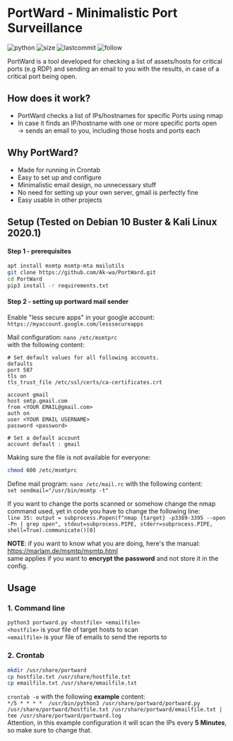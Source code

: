# PortWard - Minimalistic Port Surveillance
![python](https://img.shields.io/pypi/pyversions/Django.svg)
![size](https://img.shields.io/github/size/ak-wa/PortWard/portward.py.svg)
![lastcommit](https://img.shields.io/github/last-commit/ak-wa/PortWard.svg)
![follow](https://img.shields.io/github/followers/ak-wa.svg?label=Follow&style=social)     

PortWard is a tool developed for checking a list of assets/hosts for critical ports (e.g RDP) and sending an email to you with the results, in case of a critical port being open.   

## How does it work?  
* PortWard checks a list of IPs/hostnames for specific Ports using nmap
* In case it finds an IP/hostname with one or more specific ports open   
-> sends an email to you, including those hosts and ports each

## Why PortWard?
* Made for running in Crontab
* Easy to set up and configure
* Minimalistic email design, no unnecessary stuff
* No need for setting up your own server, gmail is perfectly fine
* Easy usable in other projects   

## Setup (Tested on Debian 10 Buster & Kali Linux 2020.1)   
#### Step 1 - prerequisites
```bash
apt install msmtp msmtp-mta mailutils 
git clone https://github.com/Ak-wa/PortWard.git
cd PortWard
pip3 install -r requirements.txt
```

#### Step 2 - setting up portward mail sender   

Enable "less secure apps" in your google account:   
```https://myaccount.google.com/lesssecureapps```

Mail configuration:
`nano /etc/msmtprc`   
with the following content:   
```
# Set default values for all following accounts.
defaults
port 587
tls on
tls_trust_file /etc/ssl/certs/ca-certificates.crt

account gmail
host smtp.gmail.com
from <YOUR EMAIL@gmail.com>
auth on
user <YOUR EMAIL USERNAME>
password <password>

# Set a default account
account default : gmail
```
Making sure the file is not available for everyone:   
```bash
chmod 600 /etc/msmtprc
```

Define mail program:
```nano /etc/mail.rc```
with the following content:   
```set sendmail="/usr/bin/msmtp -t"```   

If you want to change the ports scanned or somehow change the nmap command used, yet in code you have to change the following line:   
```line 35: output = subprocess.Popen(f"nmap {target} -p3389-3395 --open -Pn | grep open", stdout=subprocess.PIPE, stderr=subprocess.PIPE, shell=True).communicate()[0]```   


**NOTE**: if you want to know what you are doing, here's the manual: https://marlam.de/msmtp/msmtp.html   
      same applies if you want to **encrypt the password** and not store it in the config.   
      
## Usage
### 1. Command line   
`python3 portward.py <hostfile> <emailfile>`   
`<hostfile>` is your file of target hosts to scan    
`<emailfile>` is your file of emails to send the reports to


### 2. Crontab

```bash
mkdir /usr/share/portward
cp hostfile.txt /usr/share/hostfile.txt
cp emailfile.txt /usr/share/emailfile.txt
```
`crontab -e` with the following **example** content:   
```*/5 * * * *  /usr/bin/python3 /usr/share/portward/portward.py /usr/share/portward/hostfile.txt /usr/share/portward/emailfile.txt | tee /usr/share/portward/portward.log```   
Attention, in this example configuration it will scan the IPs every **5 Minutes**, so make sure to change that.


